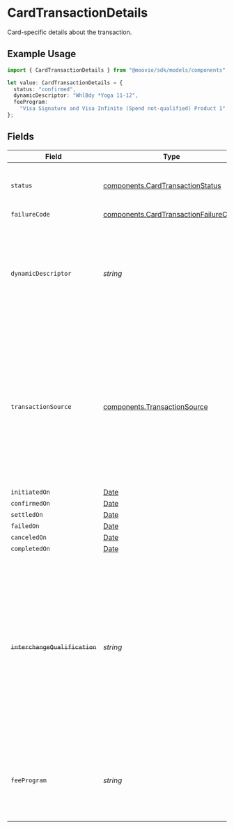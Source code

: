 # CardTransactionDetails

Card-specific details about the transaction.

## Example Usage

```typescript
import { CardTransactionDetails } from "@moovio/sdk/models/components";

let value: CardTransactionDetails = {
  status: "confirmed",
  dynamicDescriptor: "WhlBdy *Yoga 11-12",
  feeProgram:
    "Visa Signature and Visa Infinite (Spend not-qualified) Product 1",
};
```

## Fields

| Field                                                                                                                                                                                                                    | Type                                                                                                                                                                                                                     | Required                                                                                                                                                                                                                 | Description                                                                                                                                                                                                              | Example                                                                                                                                                                                                                  |
| ------------------------------------------------------------------------------------------------------------------------------------------------------------------------------------------------------------------------ | ------------------------------------------------------------------------------------------------------------------------------------------------------------------------------------------------------------------------ | ------------------------------------------------------------------------------------------------------------------------------------------------------------------------------------------------------------------------ | ------------------------------------------------------------------------------------------------------------------------------------------------------------------------------------------------------------------------ | ------------------------------------------------------------------------------------------------------------------------------------------------------------------------------------------------------------------------ |
| `status`                                                                                                                                                                                                                 | [components.CardTransactionStatus](../../models/components/cardtransactionstatus.md)                                                                                                                                     | :heavy_check_mark:                                                                                                                                                                                                       | Status of a transaction within the card payment lifecycle.                                                                                                                                                               |                                                                                                                                                                                                                          |
| `failureCode`                                                                                                                                                                                                            | [components.CardTransactionFailureCode](../../models/components/cardtransactionfailurecode.md)                                                                                                                           | :heavy_minus_sign:                                                                                                                                                                                                       | N/A                                                                                                                                                                                                                      |                                                                                                                                                                                                                          |
| `dynamicDescriptor`                                                                                                                                                                                                      | *string*                                                                                                                                                                                                                 | :heavy_minus_sign:                                                                                                                                                                                                       | An optional override of the default card statement descriptor for a transfer. Accounts must be enabled by Moov to set this field.                                                                                        | WhlBdy *Yoga 11-12                                                                                                                                                                                                       |
| `transactionSource`                                                                                                                                                                                                      | [components.TransactionSource](../../models/components/transactionsource.md)                                                                                                                                             | :heavy_minus_sign:                                                                                                                                                                                                       | Specifies the nature and initiator of a transaction. <br/><br/>Crucial for recurring and merchant-initiated transactions as per card scheme rules. <br/>Omit for customer-initiated e-commerce transactions.             |                                                                                                                                                                                                                          |
| `initiatedOn`                                                                                                                                                                                                            | [Date](https://developer.mozilla.org/en-US/docs/Web/JavaScript/Reference/Global_Objects/Date)                                                                                                                            | :heavy_minus_sign:                                                                                                                                                                                                       | N/A                                                                                                                                                                                                                      |                                                                                                                                                                                                                          |
| `confirmedOn`                                                                                                                                                                                                            | [Date](https://developer.mozilla.org/en-US/docs/Web/JavaScript/Reference/Global_Objects/Date)                                                                                                                            | :heavy_minus_sign:                                                                                                                                                                                                       | N/A                                                                                                                                                                                                                      |                                                                                                                                                                                                                          |
| `settledOn`                                                                                                                                                                                                              | [Date](https://developer.mozilla.org/en-US/docs/Web/JavaScript/Reference/Global_Objects/Date)                                                                                                                            | :heavy_minus_sign:                                                                                                                                                                                                       | N/A                                                                                                                                                                                                                      |                                                                                                                                                                                                                          |
| `failedOn`                                                                                                                                                                                                               | [Date](https://developer.mozilla.org/en-US/docs/Web/JavaScript/Reference/Global_Objects/Date)                                                                                                                            | :heavy_minus_sign:                                                                                                                                                                                                       | N/A                                                                                                                                                                                                                      |                                                                                                                                                                                                                          |
| `canceledOn`                                                                                                                                                                                                             | [Date](https://developer.mozilla.org/en-US/docs/Web/JavaScript/Reference/Global_Objects/Date)                                                                                                                            | :heavy_minus_sign:                                                                                                                                                                                                       | N/A                                                                                                                                                                                                                      |                                                                                                                                                                                                                          |
| `completedOn`                                                                                                                                                                                                            | [Date](https://developer.mozilla.org/en-US/docs/Web/JavaScript/Reference/Global_Objects/Date)                                                                                                                            | :heavy_minus_sign:                                                                                                                                                                                                       | N/A                                                                                                                                                                                                                      |                                                                                                                                                                                                                          |
| ~~`interchangeQualification`~~                                                                                                                                                                                           | *string*                                                                                                                                                                                                                 | :heavy_minus_sign:                                                                                                                                                                                                       | : warning: ** DEPRECATED **: This will be removed in a future release, please migrate away from it as soon as possible.<br/><br/>The program assigned by the card network that determines the interchange rate for the transfer. | Visa Signature and Visa Infinite (Spend not-qualified) Product 1                                                                                                                                                         |
| `feeProgram`                                                                                                                                                                                                             | *string*                                                                                                                                                                                                                 | :heavy_minus_sign:                                                                                                                                                                                                       | The program assigned by the card network that determines the interchange rate for the transfer.                                                                                                                          | Visa Signature and Visa Infinite (Spend not-qualified) Product 1                                                                                                                                                         |